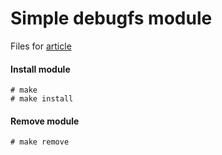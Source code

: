 
# Simple debugfs module

Files for [article](https://janczer.github.io/create-simple-debugfs-object/)

#### Install module

```
# make
# make install
```

#### Remove module

```
# make remove
```
